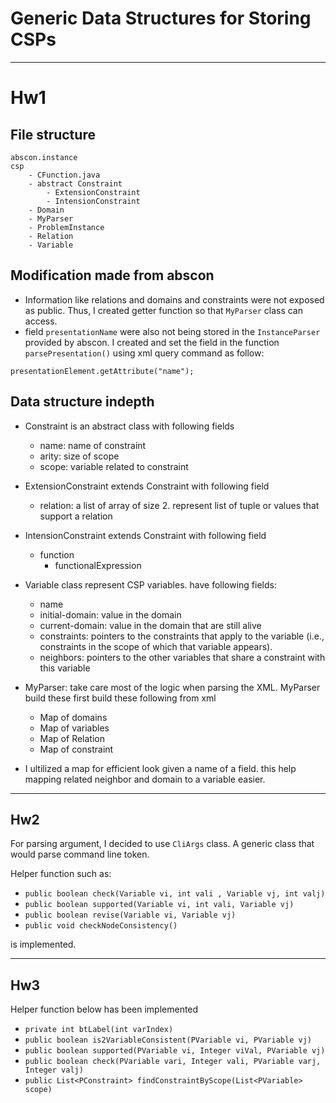 # Generic Data Structures for Storing CSPs

-----

# Hw1
## File structure

```
abscon.instance
csp
    - CFunction.java
    - abstract Constraint
        - ExtensionConstraint
        - IntensionConstraint
    - Domain
    - MyParser
    - ProblemInstance
    - Relation
    - Variable
```

## Modification made from abscon
- Information like relations and domains and constraints were not exposed as public. Thus, I created getter function so that `MyParser` class can access.
- field `presentationName` were also not being stored in the `InstanceParser` provided by abscon. I created and set the field in the function `parsePresentation()` using xml query command as follow: 

```
presentationElement.getAttribute("name");
```

## Data structure indepth


- Constraint is an abstract class with following fields
    - name: name of constraint
    - arity: size of scope
    - scope: variable related to constraint
- ExtensionConstraint extends Constraint with following field
    - relation: a list of array of size 2. represent list of tuple or values that support a relation
- IntensionConstraint extends Constraint with following field
    - function
        - functionalExpression
        
- Variable class represent CSP variables. have following fields:
    - name
    - initial-domain: value in the domain
    - current-domain: value in the domain that are still alive
    - constraints: pointers to the constraints that apply to the variable (i.e., constraints in the scope of which that variable appears).
    - neighbors: pointers to the other variables that share a constraint with this variable
    
- MyParser: take care most of the logic when parsing the XML. MyParser build these first build these following from xml
    - Map of domains
    - Map of variables
    - Map of Relation
    - Map of constraint
- I ultilized a map for efficient look given a name of a field. this help mapping related neighbor and domain to a variable easier.


-----
## Hw2

For parsing argument, I decided to use `CliArgs` class. A generic class that would parse command line token.

Helper function such as:

- `public boolean check(Variable vi, int vali , Variable vj, int valj)`
- `public boolean supported(Variable vi, int vali, Variable vj)`
- `public boolean revise(Variable vi, Variable vj)`
- `public void checkNodeConsistency()`

is implemented.


-----
## Hw3

Helper function below has been implemented

- `private int btLabel(int varIndex)`
- `public boolean is2VariableConsistent(PVariable vi, PVariable vj)`
- `public boolean supported(PVariable vi, Integer viVal, PVariable vj)`
- `public boolean check(PVariable vari, Integer vali,
                            PVariable varj, Integer valj)`
- `public List<PConstraint> findConstraintByScope(List<PVariable> scope)`



